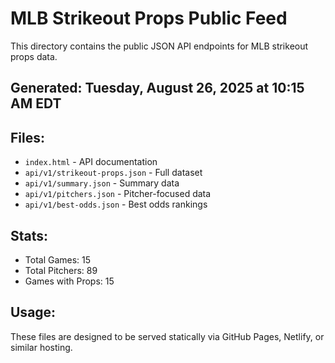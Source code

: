 # MLB Strikeout Props Public Feed

This directory contains the public JSON API endpoints for MLB strikeout props data.

## Generated: Tuesday, August 26, 2025 at 10:15 AM EDT

## Files:
- `index.html` - API documentation
- `api/v1/strikeout-props.json` - Full dataset
- `api/v1/summary.json` - Summary data
- `api/v1/pitchers.json` - Pitcher-focused data  
- `api/v1/best-odds.json` - Best odds rankings

## Stats:
- Total Games: 15
- Total Pitchers: 89
- Games with Props: 15

## Usage:
These files are designed to be served statically via GitHub Pages, Netlify, or similar hosting.
